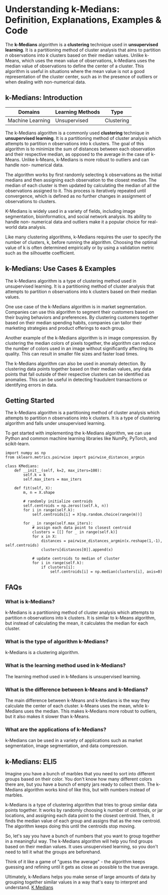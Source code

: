 # Understanding k-Medians: Definition, Explanations, Examples & Code

The **k-Medians** algorithm is a **clustering** technique used in
**unsupervised learning**. It is a partitioning method of cluster analysis
that aims to partition _n_ observations into _k_ clusters based on their
median values. Unlike k-Means, which uses the mean value of observations,
k-Medians uses the median value of observations to define the center of a
cluster. This algorithm is useful in situations where the mean value is not a
good representation of the cluster center, such as in the presence of outliers
or when dealing with non-numerical data.

## k-Medians: Introduction

Domains | Learning Methods | Type  
---|---|---  
Machine Learning | Unsupervised | Clustering  
  
The k-Medians algorithm is a commonly used **clustering** technique in
**unsupervised learning**. It is a partitioning method of cluster analysis
which attempts to partition n observations into k clusters. The goal of this
algorithm is to minimize the sum of distances between each observation and
their respective median, as opposed to the average in the case of k-Means.
Unlike k-Means, k-Medians is more robust to outliers and can handle non-
numerical data.

The algorithm works by first randomly selecting k observations as the initial
medians and then assigning each observation to the closest median. The median
of each cluster is then updated by calculating the median of all the
observations assigned to it. This process is iteratively repeated until
convergence, which is defined as no further changes in assignment of
observations to clusters.

K-Medians is widely used in a variety of fields, including image segmentation,
bioinformatics, and social network analysis. Its ability to handle non-
numerical data and outliers make it a popular choice for real-world data
analysis.

Like many clustering algorithms, k-Medians requires the user to specify the
number of clusters, k, before running the algorithm. Choosing the optimal
value of k is often determined empirically or by using a validation metric
such as the silhouette coefficient.

## k-Medians: Use Cases & Examples

The k-Medians algorithm is a type of clustering method used in unsupervised
learning. It is a partitioning method of cluster analysis that attempts to
partition n observations into k clusters based on their median values.

One use case of the k-Medians algorithm is in market segmentation. Companies
can use this algorithm to segment their customers based on their buying
behaviors and preferences. By clustering customers together based on their
median spending habits, companies can tailor their marketing strategies and
product offerings to each group.

Another example of the k-Medians algorithm is in image compression. By
clustering the median colors of pixels together, the algorithm can reduce the
number of colors used in an image without significantly affecting its quality.
This can result in smaller file sizes and faster load times.

The k-Medians algorithm can also be used in anomaly detection. By clustering
data points together based on their median values, any data points that fall
outside of their respective clusters can be identified as anomalies. This can
be useful in detecting fraudulent transactions or identifying errors in data.

## Getting Started

The k-Medians algorithm is a partitioning method of cluster analysis which
attempts to partition n observations into k clusters. It is a type of
clustering algorithm and falls under unsupervised learning.

To get started with implementing the k-Medians algorithm, we can use Python
and common machine learning libraries like NumPy, PyTorch, and scikit-learn.

    
    
    
    import numpy as np
    from sklearn.metrics.pairwise import pairwise_distances_argmin
    
    class KMedians:
        def __init__(self, k=2, max_iters=100):
            self.k = k
            self.max_iters = max_iters
            
        def fit(self, X):
            m, n = X.shape
            
            # randomly initialize centroids
            self.centroids = np.zeros((self.k, n))
            for i in range(self.k):
                self.centroids[i] = X[np.random.choice(range(m))]
            
            for _ in range(self.max_iters):
                # assign each data point to closest centroid
                clusters = [[] for _ in range(self.k)]
                for x in X:
                    distances = pairwise_distances_argmin(x.reshape(1,-1), self.centroids)
                    clusters[distances[0]].append(x)
                
                # update centroids to median of cluster
                for i in range(self.k):
                    if clusters[i]:
                        self.centroids[i] = np.median(clusters[i], axis=0)
    
    

## FAQs

### What is k-Medians?

k-Medians is a partitioning method of cluster analysis which attempts to
partition n observations into k clusters. It is similar to k-Means algorithm,
but instead of calculating the mean, it calculates the median for each
cluster.

### What is the type of algorithm k-Medians?

k-Medians is a clustering algorithm.

### What is the learning method used in k-Medians?

The learning method used in k-Medians is unsupervised learning.

### What is the difference between k-Means and k-Medians?

The main difference between k-Means and k-Medians is the way they calculate
the center of each cluster. k-Means uses the mean, while k-Medians uses the
median. This makes k-Medians more robust to outliers, but it also makes it
slower than k-Means.

### What are the applications of k-Medians?

k-Medians can be used in a variety of applications such as market
segmentation, image segmentation, and data compression.

## k-Medians: ELI5

Imagine you have a bunch of marbles that you need to sort into different
groups based on their color. You don't know how many different colors there
are, but you have a bunch of empty jars ready to collect them. The k-Medians
algorithm works kind of like this, but with numbers instead of marbles.

k-Medians is a type of clustering algorithm that tries to group similar data
points together. It works by randomly choosing k number of centroids, or jar
locations, and assigning each data point to the closest centroid. Then, it
finds the median value of each group and assigns that as the new centroid. The
algorithm keeps doing this until the centroids stop moving.

So, let's say you have a bunch of numbers that you want to group together in a
meaningful way. The k-Medians algorithm will help you find groups based on
their median values. It uses unsupervised learning, so you don't need to tell
it what the groups are beforehand.

Think of it like a game of "guess the average" - the algorithm keeps guessing
and refining until it gets as close as possible to the true average.

Ultimately, k-Medians helps you make sense of large amounts of data by
grouping together similar values in a way that's easy to interpret and
understand.
[K Medians](https://serp.ai/k-medians/)
